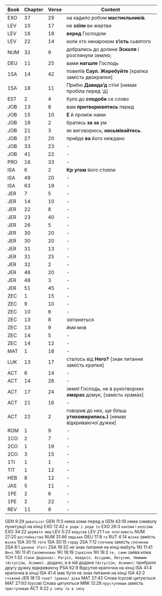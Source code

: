 | Book | Chapter | Verse | Content |
| - | - | - | - |
| EXO | 37 | 29 | на кадило робом **мастиєльників**. |
| LEV | 10 | 17 | не **ззїли** ви жертви |
| LEV | 16 | 18 | **веред** Господом |
| LEV | 22 | 14 | коли хто ненароком **зʼість** сьвятого |
| NUM | 32 | 9 | добрались до долини **Эсколя** і розглянули землю; |
| DEU | 11 | 25 | вами **нагшле** Господь |
| 1SA | 14 | 42 | повелїв **Саул. Жеребуйте** [крапка замість двокрапки] |
| 1SA | 18 | 11 | Прибю **Давидаʼд** стїнї [немає пробіла перед 'д] |
| EST | 2 | 4 | було до **сподоби** се слово |
| JOB | 13 | 8 | вам **притворювятись** перед |
| JOB | 15 | 10 | **Е** й проміж нами |
| JOB | 18 | 2 | братись **за за** ум |
| JOB | 21 | 3 | як виговорюсь, **насьмівайтесь**. |
| JOB | 27 | 20 | прийде **ва** його неждано |
| JOB | 33 | 23 | - |
| JOB | 41 | 22 | - |
| PRO | 16 | 33 | - |
| ISA | 6 | 2 | **Кр угом** його стояли |
| ISA | 49 | 20 | - |
| ISA | 63 | 19 | - |
| JER | 7 | 5 | - |
| JER | 14 | 10 | - |
| JER | 22 | 8 | - |
| JER | 23 | 40 | - |
| JER | 26 | 5 | - |
| JER | 30 | 20 | - |
| JER | 30 | 20 | - |
| JER | 31 | 13 | - |
| JER | 31 | 25 | - |
| JER | 32 | 2 | - |
| JER | 46 | 20 | - |
| JER | 48 | 3 | - |
| JER | 51 | 45 | - |
| ZEC | 1 | 15 | - |
| ZEC | 9 | 10 | - |
| ZEC | 10 | 6 | - |
| ZEC | 13 | 8 | зіетанеться |
| ZEC | 13 | 9 | ймя мов |
| ZEC | 14 | 5 | - |
| ZEC | 14 | 12 | - |
| MAT | 1 | 18 | - |
| LUK | 13 | 17 | сталось від **Него?** [знак питання замість крапки] |
| ACT | 6 | 14 | - |
| ACT | 14 | 26 | - |
| ACT | 17 | 24 | землї Господь, не в рукотворних **хмарах** домує, [замість храмах] |
| ACT | 21 | 16 | - |
| ACT | 22 | 2 | говорив до них, ще більш **утихомирились.)** [немає відкриваючої дужки] |
| ROM | 1 | 9 | - |
| 1CO | 2 | 7 | - |
| 2CO | 1 | 19 | - |
| 2CO | 3 | 15 | - |
| 1TI | 1 | 1 | - |
| TIT | 1 | 12 | - |
| HEB | 8 | 12 | - |
| JAS | 5 | 11 | - |
| 1PE | 2 | 6 | - |
| 1PE | 2 | 22 | - |
| REV | 11 | 8 | - |

GEN 9:29 `деватьсот`
GEN 11:3 нема коми перед а
GEN 43:19 нема символу пунктуації на кінці
EXO 12:42 `в роди і роди їх`
EXO 26:3 `калїми` і `келіїми`
EXO 34:22 `держатя меш`
LEV 5:23 `видусив`
LEV 21:1 `не опоганюєть`
NUM 27:20 `достойньства`
NUM 31:46 `людьких`
DEU 17:8 `та`
RUT 4:14 `жінки` замість `жінка`
1SA 30:15 `тото`
1SA 30:15 `горду`
2SA 7:12 `спочнеш` замість `спочинеш`
2SA 8:1 `данини (Гет)`
2SA 19:32 не знак питання на кінці мабуть
1KI 11:41 `Инчі`
1KI 11:41 `Саломонових`
1KI 18:19 `Ізраїляа`
1KI 19:2 `те, саме` зайва кома
1CH 1:32 `(Сини Деданові: Рагуїл, Навдеїл, Ассурим, Летусим, Леюмим (Астусіїм, Асомин).` додано, а в ній додана `(Астусіїм, Асомин)`: прибрати другу дужку відкриваючу
PSA 62:9 Відсутня крапочка на кінці
ISA 41:4 крапочка в кінці
ISA 41:4 має бути не знак питання на кінці
ISA 42:2 `гнівний`
JER 18:13 `таке? (давна) дїва`
MAT 27:43 Слова Ісусові цитуються
MAT 27:63 Ісусові Слова цитуються
MRK 12:28 `пруступивши` замість `приступивши`
ACT 9:22 `у силу та в силу`